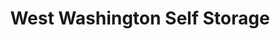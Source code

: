 ---
title: "West Washington Self Storage"
url: /madison/west-washington-self-storage/
shop: Mieten
---